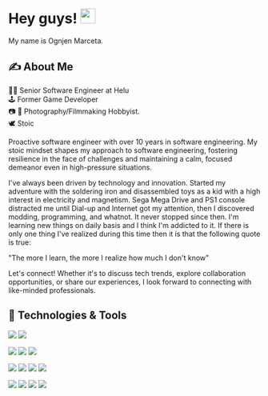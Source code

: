 # Hey guys! <img src="https://raw.githubusercontent.com/ognjenmarcheta/ognjenmarcheta/main/wave.gif" width="30px">

My name is Ognjen Marceta.

## &#x270d; About Me

👨‍💻 Senior Software Engineer at Helu <br>
🕹️ Former Game Developer <br>
📷 🎥 Photography/Filmmaking Hobbyist. <br>
🕊️ Stoic

Proactive software engineer with over 10 years in software engineering. My stoic mindset shapes my approach to software engineering, fostering resilience in the face of challenges and maintaining a calm, focused demeanor even in high-pressure situations.

I've always been driven by technology and innovation. Started my adventure with the soldering iron and disassembled toys as a kid with a high interest in electricity and magnetism. Sega Mega Drive and PS1 console distracted me until Dial-up and Internet got my attention, then I discovered modding, programming, and whatnot. It never stopped since then. I'm learning new things on daily basis and I think I'm addicted to it. If there is only one thing I've realized during this time then it is that the following quote is true:

"The more I learn, the more I realize how much I don't know"

Let's connect! Whether it's to discuss tech trends, explore collaboration opportunities, or share our experiences, I look forward to connecting with like-minded professionals.

## 🔧 Technologies & Tools
![](https://img.shields.io/badge/OS-MacOS-informational?style=flat&logo=Apple&logoColor=white&color=blue)
![](https://img.shields.io/badge/Windows-blue?logo=windows&label=OS)

![](https://img.shields.io/badge/Editor-Visual_Studio_Code-informational?style=flat&logo=visual-studio-code&logoColor=white&color=blue)
![](https://img.shields.io/badge/Webstorm-blue?logo=webstorm&label=Editor)
![](https://img.shields.io/badge/Nvim-blue?logo=vim&label=Editor)



![](https://img.shields.io/badge/Code-JavaScript-informational?style=flat&logo=javascript&logoColor=white&color=blue)
![](https://img.shields.io/badge/Code-React-informational?style=flat&logo=React&logoColor=white&color=blue)
![](https://img.shields.io/badge/Angular-blue?logo=angular&label=Code)
![](https://img.shields.io/badge/Vue-blue?logo=vuedotjs&label=Code)


![](https://img.shields.io/badge/Shell-Bash-informational?style=flat&logo=gnu-bash&logoColor=white&color=blue)
![](https://img.shields.io/badge/Tools-Docker-informational?style=flat&logo=docker&logoColor=white&color=blue)
![](https://img.shields.io/badge/Tools-Kubernetes-informational?style=flat&logo=kubernetes&logoColor=white&color=blue)
![](https://img.shields.io/badge/Cloud-Digital_Ocean-informational?style=flat&logo=digitalocean&logoColor=white&color=blue)

